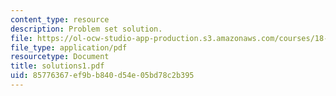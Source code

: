 ```yaml
---
content_type: resource
description: Problem set solution.
file: https://ol-ocw-studio-app-production.s3.amazonaws.com/courses/18-435j-quantum-computation-fall-2003/85776367ef9bb840d54e05bd78c2b395_solutions1.pdf
file_type: application/pdf
resourcetype: Document
title: solutions1.pdf
uid: 85776367-ef9b-b840-d54e-05bd78c2b395
---
```

